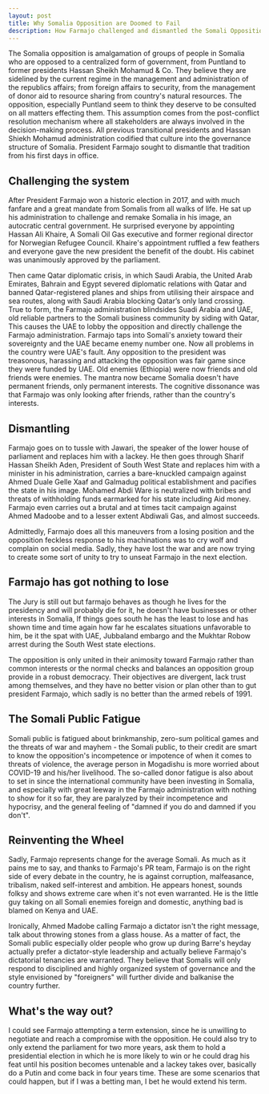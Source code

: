 ```yaml
---
layout: post
title: Why Somalia Opposition are Doomed to Fail
description: How Farmajo challenged and dismantled the Somali Opposition and ruinous future Somalia faces.
---
```



The Somalia opposition is amalgamation of groups of people in Somalia who are opposed to a centralized form of government, from Puntland to former presidents Hassan Sheikh Mohamud & Co. They believe they are sidelined by the current regime in the management and administration of the republics affairs; from foreign affairs to security, from the management of donor aid to resource sharing from country's natural resources. The opposition, especially Puntland seem to think they deserve to be consulted on all matters effecting them. This assumption comes from the post-conflict resolution mechanism where all stakeholders are always involved in the decision-making process. All previous transitional presidents and Hassan Shiekh Mohamud administration codified that culture into the governance structure of Somalia. President Farmajo sought to dismantle that tradition from his first days in office.

## Challenging the system

After President Farmajo won a historic election in 2017, and with much fanfare and a great mandate from Somalis from all walks of life. He sat up his administration to challenge and remake Somalia in his image, an autocratic central government. He surprised everyone by appointing Hassan Ali Khaire, A Somali Oil Gas executive and former regional director for Norwegian Refugee Council. Khaire's appointment ruffled a few feathers and everyone gave the new president the benefit of the doubt. His cabinet was unanimously approved by the parliament.

Then came Qatar diplomatic crisis, in which Saudi Arabia, the United Arab Emirates, Bahrain and Egypt severed diplomatic relations with Qatar and banned Qatar-registered planes and ships from utilising their airspace and sea routes, along with Saudi Arabia blocking Qatar’s only land crossing. True to form, the Farmajo administration blindsides Suadi Arabia and UAE, old reliable partners to the Somali business community by siding with Qatar, This causes the UAE to lobby the opposition and directly challenge the Farmajo administration. Farmajo taps into Somali's anxiety toward their sovereignty and the UAE became enemy number one. Now all problems in the country were UAE's fault. Any opposition to the president was treasonous, harassing and attacking the opposition was fair game since they were funded by UAE. Old enemies (Ethiopia) were now friends and old friends were enemies. The mantra now became Somalia doesn't have permanent friends, only permanent interests. The cognitive dissonance was that Farmajo was only looking after friends, rather than the country's interests.

## Dismantling

Farmajo goes on to tussle with Jawari, the speaker of the lower house of parliament and replaces him with a lackey. He then goes through Sharif Hassan Sheikh Aden, President of South West State and replaces him with a minister in his administration, carries a bare-knuckled campaign against Ahmed Duale Gelle Xaaf and Galmadug political establishment and pacifies the state in his image. Mohamed Abdi Ware is neutralized with bribes and threats of withholding funds earmarked for his state including Aid money. Farmajo even carries out a brutal and at times tacit campaign against Ahmed Madoobe and to a lesser extent Abdiwali Gas, and almost succeeds.

Admittedly, Farmajo does all this maneuvers from a losing position and the opposition feckless response to his machinations was to cry wolf and complain on social media. Sadly, they have lost the war and are now trying to create some sort of unity to try to unseat Farmajo in the next election.

## Farmajo has got nothing to lose

The Jury is still out but farmajo behaves as though he lives for the presidency and will probably die for it, he doesn't have businesses or other interests in Somalia, If things goes south he has the least to lose and has shown time and time again how far he escalates situations unfavorable to him, be it the spat with UAE, Jubbaland embargo and the Mukhtar Robow arrest during the South West state elections.

The opposition is only united in their animosity toward Farmajo rather than common interests or the normal checks and balances an opposition group provide in a robust democracy. Their objectives are divergent, lack trust among themselves, and they have no better vision or plan other than to gut president Farmajo, which sadly is no better than the armed rebels of 1991.

## The Somali Public Fatigue

Somali public is fatigued about brinkmanship, zero-sum political games and the threats of war and mayhem - the Somali public, to their credit are smart to know the opposition's incompetence or impotence of when it comes to threats of violence, the average person in Mogadishu is more worried about COVID-19 and his/her livelihood. The so-called donor fatigue is also about to set in since the international community have been investing in Somalia, and especially with great leeway in the Farmajo administration with nothing to show for it so far, they are paralyzed by their incompetence and hypocrisy, and the general feeling of "damned if you do and damned if you don't".

## Reinventing the Wheel

Sadly, Farmajo represents change for the average Somali. As much as it pains me to say, and thanks to Farmajo's PR team, Farmajo is on the right side of every debate in the country, he is against corruption, malfeasance, tribalism, naked self-interest and ambition. He appears honest, sounds folksy and shows extreme care when it's not even warranted. He is the little guy taking on all Somali enemies foreign and domestic, anything bad is blamed on Kenya and UAE.

Ironically, Ahmed Madobe calling Farmajo a dictator isn't the right message, talk about throwing stones from a glass house. As a matter of fact, the Somali public especially older people who grow up during Barre's heyday actually prefer a dictator-style leadership and actually believe Farmajo's dictatorial tenancies are warranted. They believe that Somalis will only respond to disciplined and highly organized system of governance and the style envisioned by "foreigners" will further divide and balkanise the country further.

## What's the way out?

I could see Farmajo attempting a term extension, since he is unwilling to negotiate and reach a compromise with the opposition. He could also try to only extend the parliament for two more years, ask them to hold a presidential election in which he is more likely to win or he could drag his feat until his position becomes untenable and a lackey takes over, basically do a Putin and come back in four years time. These are some scenarios that could happen, but if I was a betting man, I bet he would extend his term.

